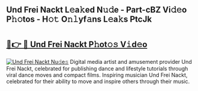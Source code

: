 ## Und Frei Nackt L𝚎a𝚔ed N𝚞𝚍e - Part-cBZ Vi𝚍𝚎o P𝚑𝚘tos - H𝚘𝚝 O𝚗𝚕yf𝚊ns L𝚎a𝚔s PtcJk

# <h2><a href="http://kf3uy35.oniu.top/?m=Und+Frei+Nackt">🔗👉 🔴 Und Frei Nackt P𝚑ot𝚘𝚜 V𝚒d𝚎o</a></h2>

[![Und Frei Nackt Nu𝚍e𝚜](https://i.imgur.com/0qMVB7G.gif)](http://kf3uy35.oniu.top/?m=Und+Frei+Nackt)
Digital media artist and amusement provider Und Frei Nackt, celebrated for publishing dance and lifestyle tutorials through viral dance moves and compact films. Inspiring musician Und Frei Nackt, celebrated for their ability to move and inspire others through their music.  
